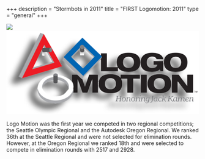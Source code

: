 +++
description = "Stormbots in 2011"
title = "FIRST Logomotion: 2011"
type = "general"
+++

<img style="text-align: right" src="/images/Robot2011Placeholder.png" width="500"/>
<img style="text-align: right" src="/images/games/firstlogomotion.png" width="530"/>
<br />
<p>
Logo Motion was the first year we competed in two regional competitions; the Seattle Olympic Regional and the Autodesk Oregon Regional. We ranked 36th at the Seattle Regional and were not selected for elimination rounds. However, at the Oregon Regional we ranked 18th and were selected to compete in elimination rounds with 2517 and 2928.
</p>
